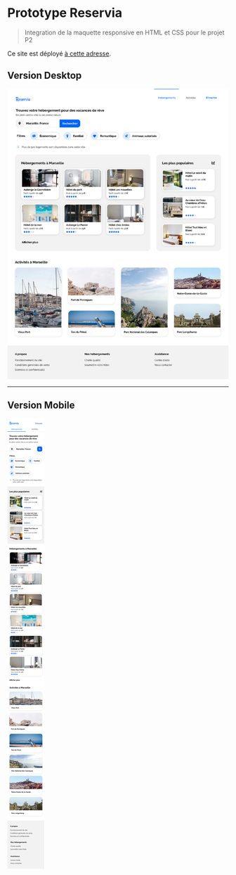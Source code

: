 # Prototype Reservia
> Integration de la maquette responsive en HTML et CSS pour le projet P2

Ce site est déployé [à cette adresse](https://daphaz.github.io/).

## Version Desktop

![desktop](/desktop.png)

---

## Version Mobile

![mobile](/mobile.png)
